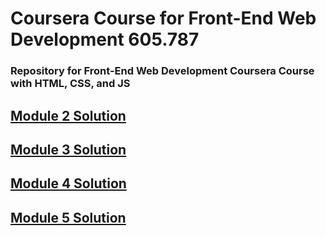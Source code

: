 # Coursera Course for Front-End Web Development 605.787
<h3> Repository for Front-End Web Development Coursera Course with HTML, CSS, and JS </h3>

[Module 2 Solution](http://stevo9510.github.io/coursera-605787/module2-solution "Module 2 Solution")
-  
[Module 3 Solution](http://stevo9510.github.io/coursera-605787/module3-solution "Module 3 Solution")
-
[Module 4 Solution](http://stevo9510.github.io/coursera-605787/module4-solution "Module 4 Solution")
-
[Module 5 Solution](http://stevo9510.github.io/coursera-605787/module5-solution "Module 5 Solution")
-

